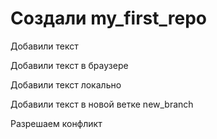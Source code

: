 # Создали my_first_repo

Добавили текст

Добавили текст в браузере

Добавили текст локально

Добавили текст в новой ветке new_branch

Разрешаем конфликт

